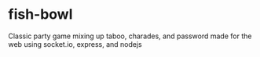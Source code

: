 # fish-bowl
Classic party game mixing up taboo, charades, and password made for the web using socket.io, express, and nodejs